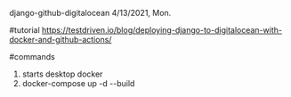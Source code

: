 django-github-digitalocean
4/13/2021, Mon.

#tutorial
https://testdriven.io/blog/deploying-django-to-digitalocean-with-docker-and-github-actions/

#commands
1. starts desktop docker
2. docker-compose up -d --build
